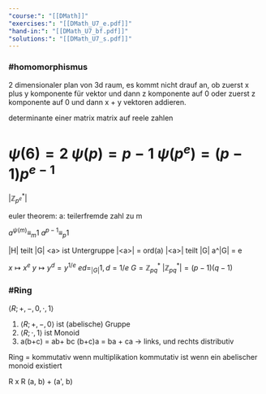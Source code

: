 ```yaml
---
"course:": "[[DMath]]"
"exercises:": "[[DMath_U7_e.pdf]]"
"hand-in:": "[[DMath_U7_bf.pdf]]"
"solutions:": "[[DMath_U7_s.pdf]]"
---
```




### #homomorphismus
2 dimensionaler plan von 3d raum, es kommt nicht drauf an, ob zuerst x plus y komponente für vektor und dann z komponente auf 0 oder zuerst z komponente auf 0 und dann x + y vektoren addieren.

determinante einer matrix matrix auf reele zahlen




$\psi(6)=2$
$\psi(p)=p-1$
$\psi(p^e)=(p-1)p^{e-1}$
=
$|\mathbb{Z}^*_{p^e}|$



euler theorem:
a: teilerfremde zahl zu m

$a^{\psi(m)}\equiv_m 1$
$a^{p-1}\equiv_p 1$




|H| teilt |G|
\<a\> ist Untergruppe
|\<a\>| = ord(a)
|\<a\>| teilt |G|
a^|G| = e


$x\mapsto x^e$
$y\mapsto y^d = y^{1/e}$
$ed =_{|G|} 1,\,d=1/e$
$G=\mathbb{Z}^*_{pq}$
$|\mathbb{Z}^*_{pq}|=(p-1)(q-1)$






### #Ring
 $\langle R; +, -, 0, \cdot, 1\rangle$

1) $\langle R; +, -, 0\rangle$ ist (abelische) Gruppe 
2) $\langle R; \cdot, 1\rangle$ ist Monoid
3) a(b+c) = ab+ bc
   (b+c)a = ba + ca -> links, und rechts distributiv

Ring = kommutativ wenn multiplikation kommutativ ist
wenn ein abelischer monoid existiert



R x R
(a, b) + (a', b)

